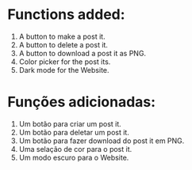 # Functions added:
1. A button to make a post it.
2. A button to delete a post it.
3. A button to download a post it as PNG.
4. Color picker for the post its.
5. Dark mode for the Website.

#
# Funções adicionadas:
1. Um botão para criar um post it.
2. Um botão para deletar um post it.
3. Um botão para fazer download do post it em PNG.
4. Uma selação de cor para o post it.
5. Um modo escuro para o Website.

